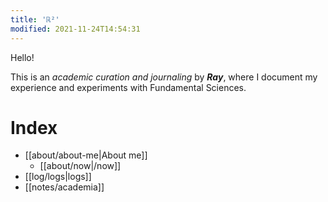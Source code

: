 ```yaml
---
title: 'ℝ²'
modified: 2021-11-24T14:54:31
---
```



Hello!

This is an _academic curation and journaling_ by **_Ray_**, where I document my experience and experiments with Fundamental Sciences.

# Index
- [[about/about-me|About me]]
  - [[about/now|/now]]
- [[log/logs|logs]]
- [[notes/academia]]
